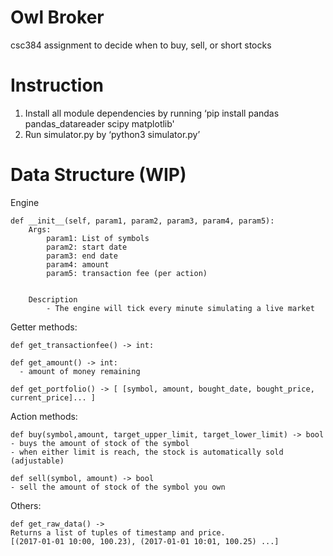 # Owl Broker
csc384 assignment to decide when to buy, sell, or short stocks

# Instruction
1. Install all module dependencies by running ‘pip install pandas pandas_datareader scipy matplotlib'
2. Run simulator.py by  ‘python3 simulator.py’

# Data Structure (WIP)
Engine
```
def __init__(self, param1, param2, param3, param4, param5):
    Args:
        param1: List of symbols
        param2: start date
        param3: end date
        param4: amount
        param5: transaction fee (per action)


    Description
        - The engine will tick every minute simulating a live market
```


Getter methods:
```
def get_transactionfee() -> int:
```
```
def get_amount() -> int:
  - amount of money remaining
```
```
def get_portfolio() -> [ [symbol, amount, bought_date, bought_price, current_price]... ]
```

Action methods:
```
def buy(symbol,amount, target_upper_limit, target_lower_limit) -> bool
- buys the amount of stock of the symbol
- when either limit is reach, the stock is automatically sold (adjustable)
```
```
def sell(symbol, amount) -> bool
- sell the amount of stock of the symbol you own
```

Others:
```
def get_raw_data() ->
Returns a list of tuples of timestamp and price.
[(2017-01-01 10:00, 100.23), (2017-01-01 10:01, 100.25) ...]
```
